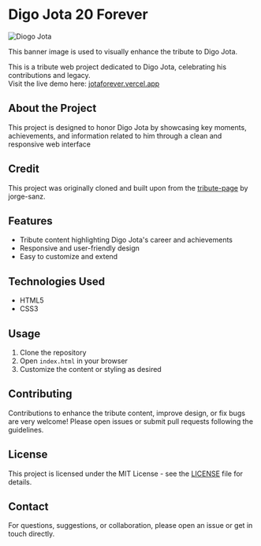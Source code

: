 # Digo Jota 20 Forever
![Diogo Jota](https://i.postimg.cc/kMVKTsvh/Diogo-Jota.png)

This banner image is used to visually enhance the tribute to Digo Jota.

This is a tribute web project dedicated to Digo Jota, celebrating his contributions and legacy.  
Visit the live demo here: [jotaforever.vercel.app](https://jotaforever.vercel.app)

## About the Project
This project is designed to honor Digo Jota by showcasing key moments, achievements, and information related to him through a clean and responsive web interface
## Credit
This project was originally cloned and built upon from the [tribute-page](https://github.com/jorge-sanz/tribute-page) by jorge-sanz.  




## Features
- Tribute content highlighting Digo Jota's career and achievements
- Responsive and user-friendly design
- Easy to customize and extend

## Technologies Used
- HTML5
- CSS3

## Usage
1. Clone the repository
2. Open `index.html` in your browser
3. Customize the content or styling as desired

## Contributing
Contributions to enhance the tribute content, improve design, or fix bugs are very welcome! Please open issues or submit pull requests following the guidelines.

## License
This project is licensed under the MIT License - see the [LICENSE](LICENSE) file for details.

## Contact
For questions, suggestions, or collaboration, please open an issue or get in touch directly.

